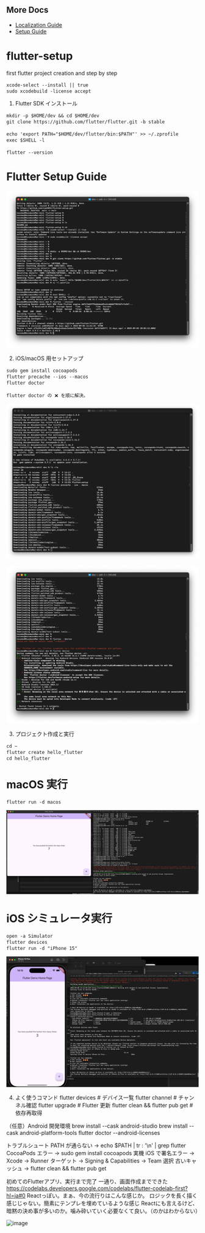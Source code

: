## More Docs
- [Localization Guide](Localization.md)
- [Setup Guide](README.md)
  
# flutter-setup
first flutter project creation and step by step

```
xcode-select --install || true
sudo xcodebuild -license accept
```

1. Flutter SDK インストール
```
mkdir -p $HOME/dev && cd $HOME/dev
git clone https://github.com/flutter/flutter.git -b stable

echo 'export PATH="$HOME/dev/flutter/bin:$PATH"' >> ~/.zprofile
exec $SHELL -l

flutter --version
```

# Flutter Setup Guide


![Flutter Setup Screenshot](images/flutter-screenshot1.png)


2. iOS/macOS 用セットアップ
```
sudo gem install cocoapods
flutter precache --ios --macos
flutter doctor

flutter doctor の ❌ を順に解決。
```

![Flutter Setup Screenshot](images/flutter-precache.png)

![Flutter Setup Screenshot](images/flutter-doctor.png)




3. プロジェクト作成と実行

```
cd ~
flutter create hello_flutter
cd hello_flutter
```

# macOS 実行
```
flutter run -d macos
```
![Flutter Setup Screenshot](images/hello-flutter-macos.png)


# iOS シミュレータ実行
```
open -a Simulator
flutter devices
flutter run -d "iPhone 15"
```
![Flutter Setup Screenshot](images/hello-flutter-iOS-simulator.png)

4. よく使うコマンド
flutter devices                 # デバイス一覧
flutter channel                 # チャンネル確認
flutter upgrade                 # Flutter 更新
flutter clean && flutter pub get # 依存再取得


（任意）Android 開発環境
brew install --cask android-studio
brew install --cask android-platform-tools
flutter doctor --android-licenses


トラブルシュート
PATH が通らない → echo $PATH | tr : '\n' | grep flutter
CocoaPods エラー → sudo gem install cocoapods
実機 iOS で署名エラー → Xcode → Runner ターゲット → Signing & Capabilities → Team 選択
古いキャッシュ → flutter clean && flutter pub get



初めてのFlutterアプリ、実行まで完了
一通り、画面作成までできた
https://codelabs.developers.google.com/codelabs/flutter-codelab-first?hl=ja#0
Reactっぽい。まぁ、今の流行りはこんな感じか。
ロジックを長く描く感じじゃない。簡素にテンプレを埋めているような感じ
Reactにも言えるけど、暗黙の決め事が多いのか。噛み砕いていく必要なくて良い。（のかはわからない）

<img width="913" height="653" alt="image" src="https://github.com/user-attachments/assets/d0ab2f9a-0ea7-47d5-93fb-f32eb68970d3" />

